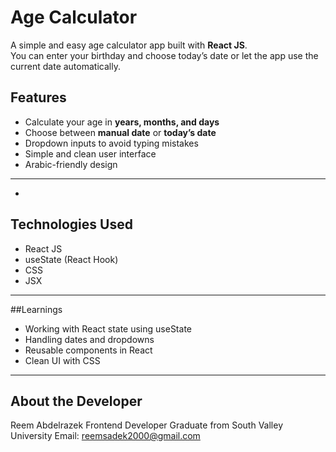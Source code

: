 #  Age Calculator

A simple and easy age calculator app built with **React JS**.  
You can enter your birthday and choose today’s date or let the app use the current date automatically.


##  Features

-  Calculate your age in **years, months, and days**
- Choose between **manual date** or **today’s date**
- Dropdown inputs to avoid typing mistakes
-  Simple and clean user interface
-  Arabic-friendly design

---


-
##  Technologies Used

- React JS
- useState (React Hook)
- CSS
- JSX

---

##Learnings

- Working with React state using useState
- Handling dates and dropdowns
- Reusable components in React
- Clean UI with CSS
---

## About the Developer
Reem Abdelrazek
Frontend Developer 
Graduate from South Valley University
 Email: reemsadek2000@gmail.com


